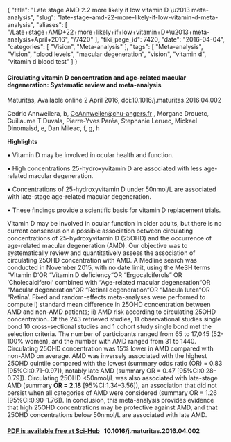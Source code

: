 {
    "title": "Late stage AMD 2.2 more likely if low vitamin D \u2013 meta-analysis",
    "slug": "late-stage-amd-22-more-likely-if-low-vitamin-d-meta-analysis",
    "aliases": [
        "/Late+stage+AMD+22+more+likely+if+low+vitamin+D+\u2013+meta-analysis+April+2016",
        "/7420"
    ],
    "tiki_page_id": 7420,
    "date": "2016-04-04",
    "categories": [
        "Vision",
        "Meta-analysis"
    ],
    "tags": [
        "Meta-analysis",
        "Vision",
        "blood levels",
        "macular degeneration",
        "vision",
        "vitamin d",
        "vitamin d blood test"
    ]
}


#### Circulating vitamin D concentration and age-related macular degeneration: Systematic review and meta-analysis

Maturitas, Available online 2 April 2016, doi:10.1016/j.maturitas.2016.04.002

Cedric Annweilera, b, CeAnnweiler@chu-angers.fr , Morgane Drouetc, Guillaume T Duvala, Pierre-Yves Paréa, Stephanie Leruec, Mickael Dinomaisd, e, Dan Mileac, f, g, h

 **Highlights** 

• Vitamin D may be involved in ocular health and function.

• High concentrations 25-hydroxyvitamin D are associated with less age-related macular degeneration.

• Concentrations of 25-hydroxyvitamin D under 50nmol/L are associated with late-stage age-related macular degeneration.

• These findings provide a scientific basis for vitamin D replacement trials.

Vitamin D may be involved in ocular function in older adults, but there is no current consensus on a possible association between circulating concentrations of 25-hydroxyvitamin D (25OHD) and the occurrence of age-related macular degeneration (AMD). Our objective was to systematically review and quantitatively assess the association of circulating 25OHD concentration with AMD. A Medline search was conducted in November 2015, with no date limit, using the MeSH terms “Vitamin D‘OR “Vitamin D deficiency“OR “Ergocalciferols” OR ‘Cholecalciferol’ combined with “Age-related macular degeneration“OR “Macular degeneration“OR “Retinal degeneration“OR “Macula lutea“OR “Retina’. Fixed and random-effects meta-analyses were performed to compute i) standard mean difference in 25OHD concentration between AMD and non-AMD patients; ii) AMD risk according to circulating 25OHD concentration. Of the 243 retrieved studies, 11 observational studies single bond 10 cross-sectional studies and 1 cohort study single bond met the selection criteria. The number of participants ranged from 65 to 17,045 (52-100% women), and the number with AMD ranged from 31 to 1440. Circulating 25OHD concentration was 15% lower in AMD compared with non-AMD on average. AMD was inversely associated with the highest 25OHD quintile compared with the lowest (summary odds ratio (OR) = 0.83 <span>[95%CI:0.71–0.97]</span>), notably late AMD (summary OR = 0.47 <span>[95%CI:0.28–0.79]</span>). Circulating 25OHD <50nmol/L was also associated with late-stage AMD (summary  **OR = 2.18**  <span>[95%CI:1.34–3.56]</span>), an association that did not persist when all categories of AMD were considered (summary OR = 1.26 <span>[95%CI:0.90–1.76]</span>). In conclusion, this meta-analysis provides evidence that high 25OHD concentrations may be protective against AMD, and that 25OHD concentrations below 50nmol/L are associated with late AMD.

#### [PDF is available free at Sci-Hub](/posts/off-topic-10-ways-to-find-medical-studies-on-the-web) &nbsp;  10.1016/j.maturitas.2016.04.002